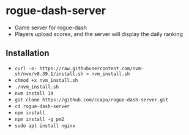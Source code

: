 # rogue-dash-server
* Game server for rogue-dash
* Players upload scores, and the server will display the daily ranking

## Installation
* `curl -o- https://raw.githubusercontent.com/nvm-sh/nvm/v0.39.1/install.sh > nvm_install.sh`
* `chmod +x nvm_install.sh`
* `./nvm_install.sh`
* `nvm install 14`
* `git clone https://github.com/ccapo/rogue-dash-server.git`
* `cd rogue-dash-server`
* `npm install`
* `npm install -g pm2`
* `sudo apt install nginx`
